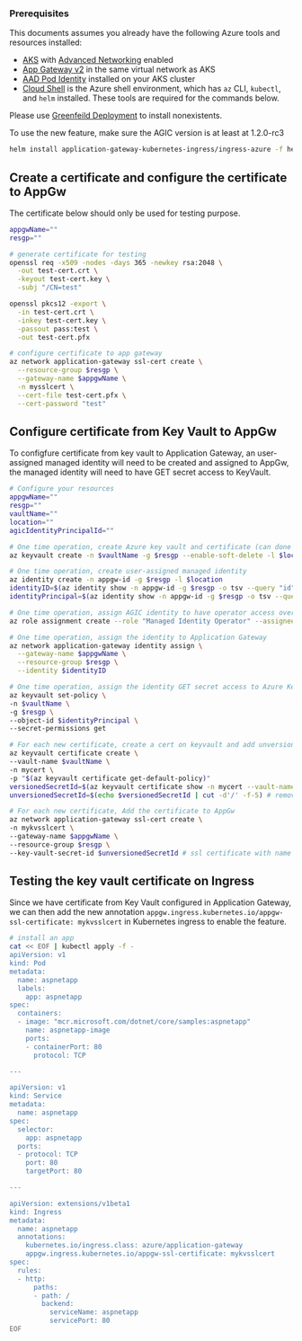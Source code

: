 ### Prerequisites
This documents assumes you already have the following Azure tools and resources installed:
- [AKS](https://azure.microsoft.com/en-us/services/kubernetes-service/) with [Advanced Networking](https://docs.microsoft.com/en-us/azure/aks/configure-azure-cni) enabled
- [App Gateway v2](https://docs.microsoft.com/en-us/azure/application-gateway/create-zone-redundant) in the same virtual network as AKS
- [AAD Pod Identity](https://github.com/Azure/aad-pod-identity) installed on your AKS cluster
- [Cloud Shell](https://shell.azure.com/) is the Azure shell environment, which has `az` CLI, `kubectl`, and `helm` installed. These tools are required for the commands below.

Please use [Greenfeild Deployment](https://github.com/Azure/application-gateway-kubernetes-ingress/blob/master/docs/setup/install-new.md) to install nonexistents.

To use the new feature, make sure the AGIC version is at least at 1.2.0-rc3
```bash
helm install application-gateway-kubernetes-ingress/ingress-azure -f helm-config.yaml --version 1.2.0-rc3 --generate-name
```

## Create a certificate and configure the certificate to AppGw
The certificate below should only be used for testing purpose.
```bash
appgwName=""
resgp=""

# generate certificate for testing
openssl req -x509 -nodes -days 365 -newkey rsa:2048 \
  -out test-cert.crt \
  -keyout test-cert.key \
  -subj "/CN=test"

openssl pkcs12 -export \
  -in test-cert.crt \
  -inkey test-cert.key \
  -passout pass:test \
  -out test-cert.pfx

# configure certificate to app gateway
az network application-gateway ssl-cert create \
  --resource-group $resgp \
  --gateway-name $appgwName \
  -n mysslcert \
  --cert-file test-cert.pfx \
  --cert-password "test"
```

## Configure certificate from Key Vault to AppGw
To configfure certificate from key vault to Application Gateway, an user-assigned managed identity will need to be created and assigned to AppGw, the managed identity will need to have GET secret access to KeyVault. 

```bash
# Configure your resources
appgwName=""
resgp=""
vaultName=""
location=""
agicIdentityPrincipalId=""

# One time operation, create Azure key vault and certificate (can done through portal as well)
az keyvault create -n $vaultName -g $resgp --enable-soft-delete -l $location

# One time operation, create user-assigned managed identity
az identity create -n appgw-id -g $resgp -l $location
identityID=$(az identity show -n appgw-id -g $resgp -o tsv --query "id")
identityPrincipal=$(az identity show -n appgw-id -g $resgp -o tsv --query "principalId")

# One time operation, assign AGIC identity to have operator access over AppGw identity
az role assignment create --role "Managed Identity Operator" --assignee $agicIdentityPrincipalId --scope $identityID

# One time operation, assign the identity to Application Gateway
az network application-gateway identity assign \
  --gateway-name $appgwName \
  --resource-group $resgp \
  --identity $identityID

# One time operation, assign the identity GET secret access to Azure Key Vault
az keyvault set-policy \
-n $vaultName \
-g $resgp \
--object-id $identityPrincipal \
--secret-permissions get

# For each new certificate, create a cert on keyvault and add unversioned secret id to Application Gateway
az keyvault certificate create \
--vault-name $vaultName \
-n mycert \
-p "$(az keyvault certificate get-default-policy)"
versionedSecretId=$(az keyvault certificate show -n mycert --vault-name $vaultName --query "sid" -o tsv)
unversionedSecretId=$(echo $versionedSecretId | cut -d'/' -f-5) # remove the version from the url

# For each new certificate, Add the certificate to AppGw
az network application-gateway ssl-cert create \
-n mykvsslcert \
--gateway-name $appgwName \
--resource-group $resgp \
--key-vault-secret-id $unversionedSecretId # ssl certificate with name "mykvsslcert" will be configured on AppGw
```

## Testing the key vault certificate on Ingress
Since we have certificate from Key Vault configured in Application Gateway, we can then add the new annotation `appgw.ingress.kubernetes.io/appgw-ssl-certificate: mykvsslcert` in Kubernetes ingress to enable the feature.

```bash
# install an app
cat << EOF | kubectl apply -f -
apiVersion: v1
kind: Pod
metadata:
  name: aspnetapp
  labels:
    app: aspnetapp
spec:
  containers:
  - image: "mcr.microsoft.com/dotnet/core/samples:aspnetapp"
    name: aspnetapp-image
    ports:
    - containerPort: 80
      protocol: TCP

---

apiVersion: v1
kind: Service
metadata:
  name: aspnetapp
spec:
  selector:
    app: aspnetapp
  ports:
  - protocol: TCP
    port: 80
    targetPort: 80

---

apiVersion: extensions/v1beta1
kind: Ingress
metadata:
  name: aspnetapp
  annotations:
    kubernetes.io/ingress.class: azure/application-gateway
    appgw.ingress.kubernetes.io/appgw-ssl-certificate: mykvsslcert
spec:
  rules:
  - http:
      paths:
      - path: /
        backend:
          serviceName: aspnetapp
          servicePort: 80
EOF
```
